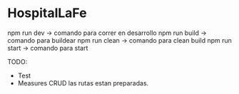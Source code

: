 # HospitalLaFe

npm run dev -> comando para correr en desarrollo
npm run build -> comando para buildear
npm run clean -> comando para clean build
npm run start -> comando para start

TODO:

- Test
- Measures CRUD las rutas estan preparadas.
